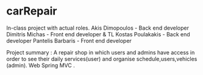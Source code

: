 # carRepair
In-class project with actual roles.
Akis Dimopoulos - Back end developer
Dimitris Michas - Front end developer & TL
Kostas Poulakakis - Back end developer
Pantelis Barbaris - Front end developer

Project summary : A repair shop in which users and admins have access in order to see their daily services(user) and
organise schedule,users,vehicles (admin). Web Spring MVC .
